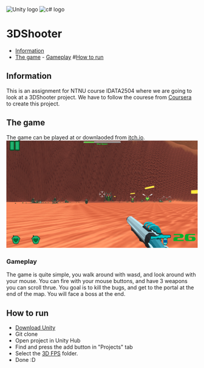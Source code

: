![Unity logo](https://img.shields.io/badge/Unity-100000?style=for-the-badge&logo=unity&logoColor=white)
![c# logo](https://img.shields.io/badge/C%23-239120?style=for-the-badge&logo=csharp&logoColor=white)

# 3DShooter

- [Information](#information)
- [The game](#the-game) - [Gameplay](#gameplay) #[How to run](#how-to-run)

## Information

This is an assignment for NTNU course IDATA2504 where we are going to look at a 3DShooter project. We have to follow the courese from [Coursera](https://www.coursera.org/learn/game-design-and-development-3/lecture/VTWJL/project-overview) to create this project.

## The game

The game can be played at or downlaoded from [itch.io](https://danielneset.itch.io/3d-shooter).
![Image of game](doc/Screenshot%202024-10-13%20at%2021.37.09.png)

### Gameplay

The game is quite simple, you walk around with wasd, and look around with your mouse. You can fire with your mouse buttons, and have 3 weapons you can scroll thrue.
You goal is to kill the bugs, and get to the portal at the end of the map. You will face a boss at the end.

## How to run

- [Download Unity](https://unity.com/download)
- Git clone
- Open project in Unity Hub
- Find and press the add button in "Projects" tab
- Select the [3D FPS](/3D%20FPS/) folder.
- Done :D
